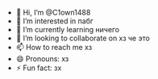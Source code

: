 - 👋 Hi, I’m @C1own1488
- 👀 I’m interested in пабг
- 🌱 I’m currently learning ничего
- 💞️ I’m looking to collaborate on хз че это
- 📫 How to reach me хз
- 😄 Pronouns: хз
- ⚡ Fun fact: зх

<!---
C1own1488/C1own1488 is a ✨ special ✨ repository because its `README.md` (this file) appears on your GitHub profile.
You can click the Preview link to take a look at your changes.
--->

